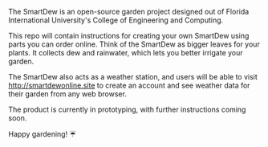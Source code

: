 The SmartDew is an open-source garden project designed out of Florida International University's College of Engineering and Computing. 

This repo will contain instructions for creating your own SmartDew using parts you can order online. Think of the SmartDew as bigger leaves for your plants. It collects dew and rainwater, which lets you better irrigate your garden. 

The SmartDew also acts as a weather station, and users will be able to visit http://smartdewonline.site to create an account and see weather data for their garden from any web browser.

The product is currently in prototyping, with further instructions coming soon.

Happy gardening! ☔

<!--

**Here are some ideas to get you started:**

🙋‍♀️ A short introduction - what is your organization all about?
🌈 Contribution guidelines - how can the community get involved?
👩‍💻 Useful resources - where can the community find your docs? Is there anything else the community should know?
🍿 Fun facts - what does your team eat for breakfast?
🧙 Remember, you can do mighty things with the power of [Markdown](https://docs.github.com/github/writing-on-github/getting-started-with-writing-and-formatting-on-github/basic-writing-and-formatting-syntax)
-->
